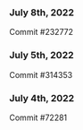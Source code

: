 ### July 8th, 2022

Commit #232772

### July 5th, 2022

Commit #314353


### July 4th, 2022

Commit #72281
